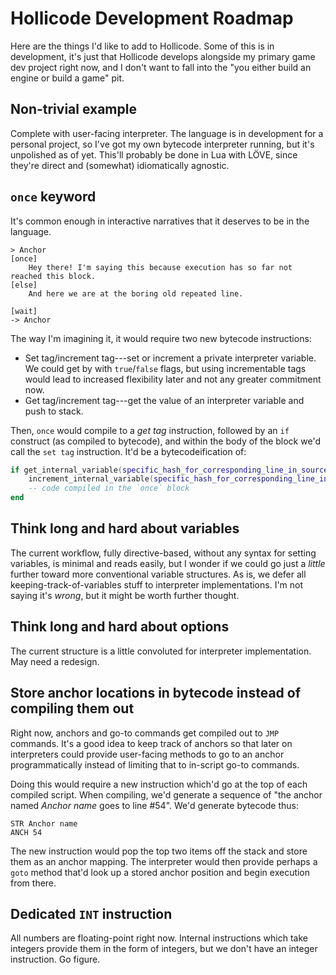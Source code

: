 # Hollicode Development Roadmap

Here are the things I'd like to add to Hollicode. Some of this is in development, it's just that Hollicode develops alongside my primary game dev project right now, and I don't want to fall into the "you either build an engine or build a game" pit.

## Non-trivial example

Complete with user-facing interpreter. The language is in development for a personal project, so I've got my own bytecode interpreter running, but it's unpolished as of yet. This'll probably be done in Lua with LÖVE, since they're direct and (somewhat) idiomatically agnostic.

## `once` keyword

It's common enough in interactive narratives that it deserves to be in the language.

```
> Anchor
[once]
	Hey there! I'm saying this because execution has so far not reached this block.
[else]
	And here we are at the boring old repeated line.

[wait]
-> Anchor
```

The way I'm imagining it, it would require two new bytecode instructions:

* Set tag/increment tag---set or increment a private interpreter variable. We could get by with `true`/`false` flags, but using incrementable tags would lead to increased flexibility later and not any greater commitment now.
* Get tag/increment tag---get the value of an interpreter variable and push to stack.

Then, `once` would compile to a *get tag* instruction, followed by an `if` construct (as compiled to bytecode), and within the body of the block we'd call the `set tag` instruction. It'd be a bytecodeification of:
```lua
if get_internal_variable(specific_hash_for_corresponding_line_in_source) == 0 then
	increment_internal_variable(specific_hash_for_corresponding_line_in_source)
	-- code compiled in the `once` block
end
```

## Think long and hard about variables

The current workflow, fully directive-based, without any syntax for setting variables, is minimal and reads easily, but I wonder if we could go just a *little* further toward more conventional variable structures. As is, we defer all keeping-track-of-variables stuff to interpreter implementations. I'm not saying it's *wrong*, but it might be worth further thought.

## Think long and hard about options

The current structure is a little convoluted for interpreter implementation. May need a redesign.

## Store anchor locations in bytecode instead of compiling them out

Right now, anchors and go-to commands get compiled out to `JMP` commands. It's a good idea to keep track of anchors so that later on interpreters could provide user-facing methods to go to an anchor programmatically instead of limiting that to in-script go-to commands.

Doing this would require a new instruction which'd go at the top of each compiled script. When compiling, we'd generate a sequence of "the anchor named *Anchor name* goes to line #54". We'd generate bytecode thus:

```
STR	Anchor name
ANCH 54
```

The new instruction would pop the top two items off the stack and store them as an anchor mapping. The interpreter would then provide perhaps a `goto` method that'd look up a stored anchor position and begin execution from there.

## Dedicated `INT` instruction

All numbers are floating-point right now. Internal instructions which take integers provide them in the form of integers, but we don't have an integer instruction. Go figure.
